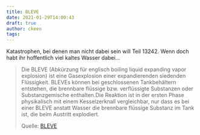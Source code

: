 ```yaml
---
title: BLEVE
date: 2021-01-29T14:00:43
draft: true
author: ckeen
tags: 
---
```


Katastrophen, bei denen man nicht dabei sein will Teil 13242. Wenn doch
habt ihr hoffentlich viel kaltes Wasser dabei...

> Die BLEVE (Abkürzung für englisch boiling liquid expanding vapor explosion)
> ist eine Gasexplosion einer expandierenden siedenden Flüssigkeit. BLEVEs
> können bei geschlossenen Tankbehältern entstehen, die brennbare flüssige bzw.
> verflüssigte Substanzen oder Substanzgemische enthalten.Die Reaktion ist in
> der ersten Phase physikalisch mit einem Kesselzerknall vergleichbar, nur dass
> es bei einer BLEVE anstatt Wasser die brennbare flüssige Substanz im Tank ist,
> die beim Austritt explodiert.
>
> Quelle: [BLEVE](https://de.wikipedia.org/wiki/BLEVE)
